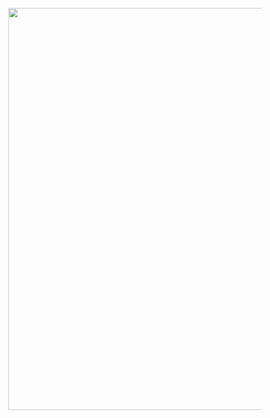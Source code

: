 <img align="center" width="800"
src="https://lh6.googleusercontent.com/MMU33ZPe_7ZjWH8-SEw36e9fjubxiJ68LsAdXzut2hObeNn2nP71I73XHye-QlX_QKE=w2400">
